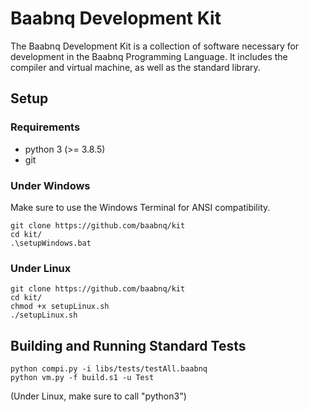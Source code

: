 # Baabnq Development Kit
The Baabnq Development Kit is a collection of software necessary for development in the Baabnq Programming Language. It includes the compiler and virtual machine, as well as the standard library. 
## Setup
### Requirements
- python 3 (>= 3.8.5)
- git
### Under Windows
Make sure to use the Windows Terminal for ANSI compatibility.
``` 
git clone https://github.com/baabnq/kit
cd kit/
.\setupWindows.bat
```
### Under Linux
```
git clone https://github.com/baabnq/kit
cd kit/
chmod +x setupLinux.sh
./setupLinux.sh
```

## Building and Running Standard Tests
```
python compi.py -i libs/tests/testAll.baabnq
python vm.py -f build.s1 -u Test
```
(Under Linux, make sure to call "python3")



